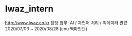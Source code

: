 # Iwaz_intern
http://www.iwaz.co.kr 담당 업무: AI / 자연어 처리 / 빅데이터 관련  
2020/07/03 ~ 2020/08/28 (cnu 백마인턴)
